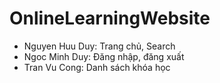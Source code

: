 # OnlineLearningWebsite
- Nguyen Huu Duy: Trang chủ, Search
- Ngoc Minh Duy: Đăng nhập, đăng xuất
- Tran Vu Cong: Danh sách khóa học
